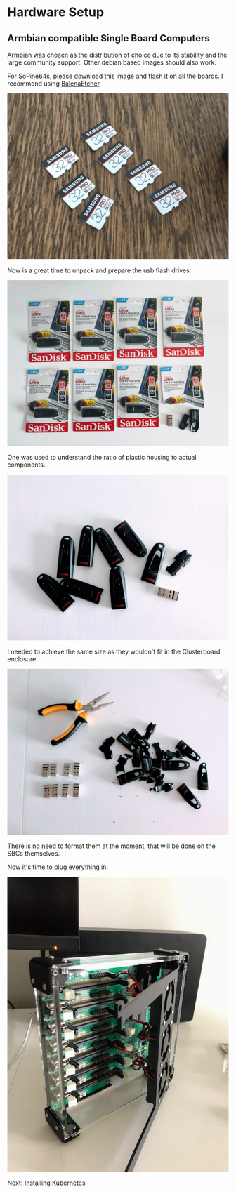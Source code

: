 # Hardware Setup

## Armbian compatible Single Board Computers

Armbian was chosen as the distribution of choice due to its stability and the large community support. Other debian based images should also work.

For SoPine64s, please download [this image](https://dl.armbian.com/pine64so/Debian_buster_next.7z) and flash it on all the boards. I recommend using [BalenaEtcher](https://www.balena.io/etcher/).

![SD cards](../images/sd.JPG)

Now is a great time to unpack and prepare the usb flash drives:

![Flash Drives](../images/flash_drives.JPG)

One was used to understand the ratio of plastic housing to actual components.

![The goal](../images/unpacked.JPG)

I needed to achieve the same size as they wouldn't fit in the Clusterboard enclosure.

![Done](../images/dissasembled.JPG)

There is no need to format them at the moment, that will be done on the SBCs themselves.

Now it's time to plug everything in:

![Storage](../images/board.JPG)

Next: [Installing Kubernetes](02-installing-kubernetes.md)
